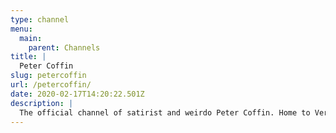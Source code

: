 ```yaml
---
type: channel
menu:
  main:
    parent: Channels
title: |
  Peter Coffin
slug: petercoffin
url: /petercoffin/
date: 2020-02-17T14:20:22.501Z
description: |
  The official channel of satirist and weirdo Peter Coffin. Home to Very Important Documentaries (infotainment) and Adversaries (commercial critique).
---
```

